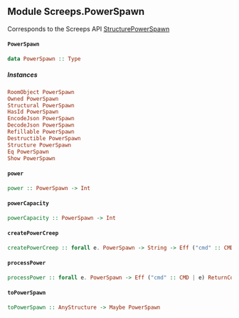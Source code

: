 ## Module Screeps.PowerSpawn

Corresponds to the Screeps API [StructurePowerSpawn](http://support.screeps.com/hc/en-us/articles/208436585-StructurePowerSpawn)

#### `PowerSpawn`

``` purescript
data PowerSpawn :: Type
```

##### Instances
``` purescript
RoomObject PowerSpawn
Owned PowerSpawn
Structural PowerSpawn
HasId PowerSpawn
EncodeJson PowerSpawn
DecodeJson PowerSpawn
Refillable PowerSpawn
Destructible PowerSpawn
Structure PowerSpawn
Eq PowerSpawn
Show PowerSpawn
```

#### `power`

``` purescript
power :: PowerSpawn -> Int
```

#### `powerCapacity`

``` purescript
powerCapacity :: PowerSpawn -> Int
```

#### `createPowerCreep`

``` purescript
createPowerCreep :: forall e. PowerSpawn -> String -> Eff ("cmd" :: CMD | e) ReturnCode
```

#### `processPower`

``` purescript
processPower :: forall e. PowerSpawn -> Eff ("cmd" :: CMD | e) ReturnCode
```

#### `toPowerSpawn`

``` purescript
toPowerSpawn :: AnyStructure -> Maybe PowerSpawn
```


